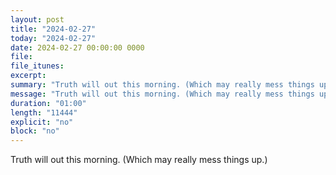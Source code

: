 ```yaml
---
layout: post
title: "2024-02-27"
today: "2024-02-27"
date: 2024-02-27 00:00:00 0000
file:
file_itunes:
excerpt:
summary: "Truth will out this morning. (Which may really mess things up.)"
message: "Truth will out this morning. (Which may really mess things up.)"
duration: "01:00"
length: "11444"
explicit: "no"
block: "no"
---
```

Truth will out this morning. (Which may really mess things up.)

